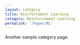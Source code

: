 ```yaml
---
layout: category
title: Reinforcement Learning
category: Reinforcement Learning
permalink: '/Paper/RL'
---
```


Another sample category page.
